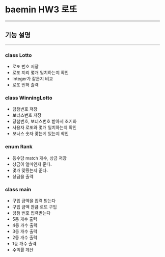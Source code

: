 baemin HW3 로또
==========================
---
기능 설명
--------
---
### class Lotto

+ 로또 번호 저장
+ 로또 끼리 몇개 일치하는지 확인
+ Integer가 같은지 비교
+ 로또 번허 출력

### class WinningLotto

+ 담첨번호 저장
+ 보너스번호 저장
+ 당첨번호, 보너스번호 받아서 초기화
+ 사용자 로또와 몇개 일치하는지 확인
+ 보너스 숫자 맞는게 있는지 학인

### enum Rank

+ 등수당 match 개수, 상금 저장
+ 상금이 얼마인지 준다.
+ 몇개 맞췄는지 준다.
+ 상금을 출력

### class main

+ 구입 금액을 입력 받는다
+ 구입 금액 만큼 로또 구입
+ 당첨 번호 입력받는다
+ 5등 개수 출력
+ 4등 개수 출력
+ 3등 개수 출력
+ 2등 개수 출력
+ 1등 개수 출력
+ 수익률 계산
